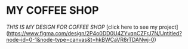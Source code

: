 # MY COFFEE SHOP
*THIS IS MY DESIGN FOR COFFEE SHOP*
[click here to see my project]
(https://www.figma.com/design/2P4o0DD0U4ZYvqnCZFrJ7N/Untitled?node-id=0-1&node-type=canvas&t=hkBWCaVR8rTDANwj-0)
